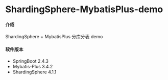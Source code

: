 # ShardingSphere-MybatisPlus-demo

#### 介绍
ShardingSphere + MybatisPlus 分库分表 demo

#### 软件版本
- SpringBoot 2.4.3
- Mybatis-Plus 3.4.2
- ShardingSphere 4.1.1